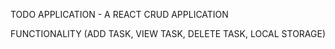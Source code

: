 TODO APPLICATION - A REACT CRUD APPLICATION

FUNCTIONALITY
(ADD TASK,
VIEW TASK,
DELETE TASK,
LOCAL STORAGE)
